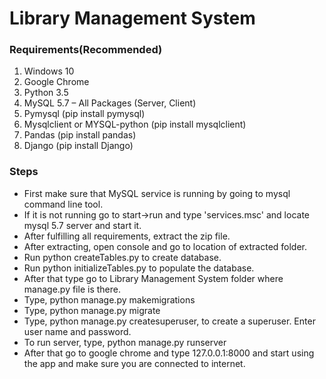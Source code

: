 # Library Management System
### Requirements(Recommended)
1)	Windows 10
2)	Google Chrome
3)	Python 3.5
4)	MySQL 5.7 – All Packages (Server, Client)
5)	Pymysql (pip install pymysql)
6)	Mysqlclient or MYSQL-python (pip install mysqlclient)
7)	Pandas (pip install pandas)
8)	Django (pip install Django)

### Steps
- First make sure that MySQL service is running by going to mysql command line tool.
- If it is not running go to start->run and type 'services.msc' and locate mysql 5.7 server and start it.
- After fulfilling all requirements, extract the zip file.
- After extracting, open console and go to location of extracted folder.
- Run python createTables.py to create database.
- Run python initializeTables.py to populate the database.
- After that type go to Library Management System folder where manage.py file is there.
- Type, python manage.py makemigrations
- Type, python manage.py migrate
- Type, python manage.py createsuperuser, to create a superuser. Enter user name and password.
- To run server, type, python manage.py runserver
- After that go to google chrome and type 127.0.0.1:8000 and start using the app and make sure you are connected to internet.